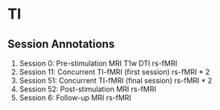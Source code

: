 # TI
## Session Annotations
1. Session 0: Pre-stimulation MRI
    T1w
    DTI
    rs-fMRI
2. Session 11: Concurrent TI-fMRI (first session)
    rs-fMRI * 2
3. Session 51: Concurrent TI-fMRI (final session)
    rs-fMRI * 2
4. Session 52: Post-stimulation MRI
    rs-fMRI
5. Session 6: Follow-up MRI
    rs-fMRI